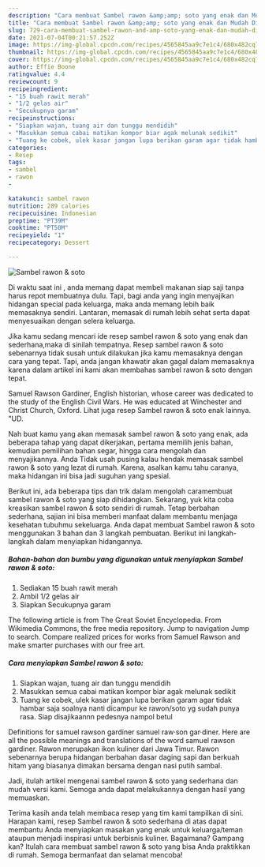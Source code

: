 ```yaml
---
description: "Cara membuat Sambel rawon &amp;amp; soto yang enak dan Mudah Dibuat"
title: "Cara membuat Sambel rawon &amp;amp; soto yang enak dan Mudah Dibuat"
slug: 729-cara-membuat-sambel-rawon-and-amp-soto-yang-enak-dan-mudah-dibuat
date: 2021-07-04T00:21:57.252Z
image: https://img-global.cpcdn.com/recipes/4565845aa9c7e1c4/680x482cq70/sambel-rawon-soto-foto-resep-utama.jpg
thumbnail: https://img-global.cpcdn.com/recipes/4565845aa9c7e1c4/680x482cq70/sambel-rawon-soto-foto-resep-utama.jpg
cover: https://img-global.cpcdn.com/recipes/4565845aa9c7e1c4/680x482cq70/sambel-rawon-soto-foto-resep-utama.jpg
author: Effie Boone
ratingvalue: 4.4
reviewcount: 9
recipeingredient:
- "15 buah rawit merah"
- "1/2 gelas air"
- "Secukupnya garam"
recipeinstructions:
- "Siapkan wajan, tuang air dan tunggu mendidih"
- "Masukkan semua cabai matikan kompor biar agak melunak sedikit"
- "Tuang ke cobek, ulek kasar jangan lupa berikan garam agar tidak hambar saja soalnya nanti dicampur ke rawon/soto yg sudah punya rasa. Siap disajikaannn pedesnya nampol betul"
categories:
- Resep
tags:
- sambel
- rawon
- 

katakunci: sambel rawon  
nutrition: 289 calories
recipecuisine: Indonesian
preptime: "PT39M"
cooktime: "PT50M"
recipeyield: "1"
recipecategory: Dessert

---
```



![Sambel rawon &amp; soto](https://img-global.cpcdn.com/recipes/4565845aa9c7e1c4/680x482cq70/sambel-rawon-soto-foto-resep-utama.jpg)

Di waktu  saat ini , anda memang dapat membeli makanan siap saji tanpa harus repot membuatnya dulu. Tapi, bagi anda yang ingin menyajikan hidangan special pada keluarga, maka anda memang lebih baik memasaknya sendiri. Lantaran, memasak di rumah lebih sehat serta dapat menyesuaikan dengan selera keluarga.

Jika kamu sedang mencari ide resep sambel rawon &amp; soto yang enak dan sederhana,maka di sinilah tempatnya. Resep sambel rawon &amp; soto  sebenarnya tidak susah untuk dilakukan jika kamu memasaknya dengan cara yang tepat. Tapi, anda jangan khawatir akan gagal dalam memasaknya 
karena dalam artikel ini kami akan membahas sambel rawon &amp; soto dengan tepat.  

Samuel Rawson Gardiner, English historian, whose career was dedicated to the study of the English Civil Wars. He was educated at Winchester and Christ Church, Oxford. Lihat juga resep Sambel rawon &amp; soto enak lainnya. &#34;UD.

Nah buat kamu yang akan memasak sambel rawon &amp; soto yang enak, ada beberapa tahap yang dapat dikerjakan, pertama memilih jenis bahan, kemudian pemilihan bahan segar, hingga cara mengolah dan menyajikannya. Anda Tidak usah pusing kalau hendak memasak sambel rawon &amp; soto yang lezat di rumah. Karena, asalkan kamu  tahu caranya, maka hidangan ini bisa jadi suguhan yang spesial.

Berikut ini, ada beberapa tips dan trik dalam mengolah caramembuat sambel rawon &amp; soto yang siap dihidangkan. Sekarang, yuk kita coba kreasikan sambel rawon &amp; soto sendiri di rumah. Tetap berbahan sederhana, sajian ini bisa memberi manfaat dalam membantu menjaga kesehatan tubuhmu sekeluarga. Anda dapat membuat Sambel rawon &amp; soto menggunakan 3 bahan dan 3 langkah pembuatan. Berikut ini langkah-langkah dalam menyiapkan hidangannya.

<!--inarticleads1-->

##### Bahan-bahan dan bumbu yang digunakan untuk menyiapkan Sambel rawon &amp; soto:

1. Sediakan 15 buah rawit merah
1. Ambil 1/2 gelas air
1. Siapkan Secukupnya garam


The following article is from The Great Soviet Encyclopedia. From Wikimedia Commons, the free media repository. Jump to navigation Jump to search. Compare realized prices for works from Samuel Rawson and make smarter purchases with our free art. 

<!--inarticleads2-->

##### Cara menyiapkan Sambel rawon &amp; soto:

1. Siapkan wajan, tuang air dan tunggu mendidih
1. Masukkan semua cabai matikan kompor biar agak melunak sedikit
1. Tuang ke cobek, ulek kasar jangan lupa berikan garam agar tidak hambar saja soalnya nanti dicampur ke rawon/soto yg sudah punya rasa. Siap disajikaannn pedesnya nampol betul


Definitions for samuel rawson gardiner samuel raw·son gar·diner. Here are all the possible meanings and translations of the word samuel rawson gardiner. Rawon merupakan ikon kuliner dari Jawa Timur. Rawon sebenarnya berupa hidangan berbahan dasar daging sapi dan berkuah hitam yang biasanya dimakan bersama dengan nasi putih sambal. 

Jadi, itulah artikel mengenai  sambel rawon &amp; soto  yang sederhana dan mudah versi kami. Semoga anda dapat melakukannya dengan hasil yang memuaskan. 

Terima kasih anda telah membaca resep yang tim kami tampilkan di sini. Harapan kami, resep  Sambel rawon &amp; soto sederhana di atas dapat membantu Anda menyiapkan masakan yang enak untuk keluarga/teman ataupun menjadi inspirasi untuk berbisnis kuliner. Bagaimana? Gampang kan? Itulah cara membuat sambel rawon &amp; soto yang bisa Anda praktikkan di rumah. Semoga bermanfaat dan selamat mencoba!

